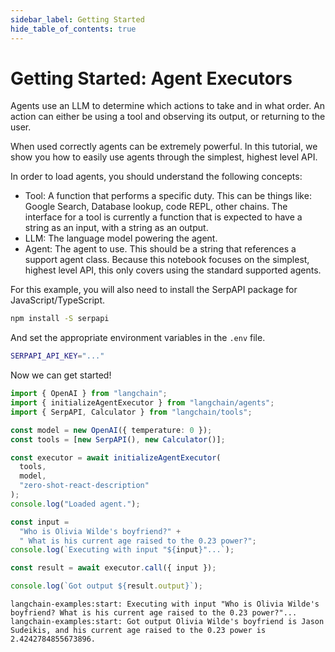 ```yaml
---
sidebar_label: Getting Started
hide_table_of_contents: true
---
```


# Getting Started: Agent Executors

Agents use an LLM to determine which actions to take and in what order. An action can either be using a tool and observing its output, or returning to the user.

When used correctly agents can be extremely powerful. In this tutorial, we show you how to easily use agents through the simplest, highest level API.

In order to load agents, you should understand the following concepts:

- Tool: A function that performs a specific duty. This can be things like: Google Search, Database lookup, code REPL, other chains. The interface for a tool is currently a function that is expected to have a string as an input, with a string as an output.
- LLM: The language model powering the agent.
- Agent: The agent to use. This should be a string that references a support agent class. Because this notebook focuses on the simplest, highest level API, this only covers using the standard supported agents.

For this example, you will also need to install the SerpAPI package for JavaScript/TypeScript.

```bash npm2yarn
npm install -S serpapi
```

And set the appropriate environment variables in the `.env` file.

```bash
SERPAPI_API_KEY="..."
```

Now we can get started!

```typescript
import { OpenAI } from "langchain";
import { initializeAgentExecutor } from "langchain/agents";
import { SerpAPI, Calculator } from "langchain/tools";

const model = new OpenAI({ temperature: 0 });
const tools = [new SerpAPI(), new Calculator()];

const executor = await initializeAgentExecutor(
  tools,
  model,
  "zero-shot-react-description"
);
console.log("Loaded agent.");

const input =
  "Who is Olivia Wilde's boyfriend?" +
  " What is his current age raised to the 0.23 power?";
console.log(`Executing with input "${input}"...`);

const result = await executor.call({ input });

console.log(`Got output ${result.output}`);
```

```shell
langchain-examples:start: Executing with input "Who is Olivia Wilde's boyfriend? What is his current age raised to the 0.23 power?"...
langchain-examples:start: Got output Olivia Wilde's boyfriend is Jason Sudeikis, and his current age raised to the 0.23 power is 2.4242784855673896.
```
